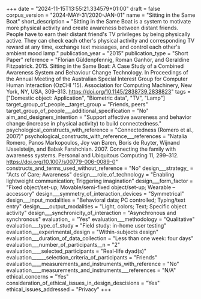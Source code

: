 +++
date = "2024-11-15T13:55:21.334579+01:00"
draft = false
corpus_version = "2024-MAY-31/2020-JAN-01"
name = "Sitting in the Same Boat"
short_description = "Sitting in the Same Boat is a system to motivate more physical activity and create awareness between distant friends. People have to earn their distant friend's TV privileges by being physically active. They can check each other's physical activity and corresponding TV reward at any time, exchange text messages, and control each other's ambient mood lamp."
publication_year = "2015"
publication_type = "Short Paper"
reference = "Florian Güldenpfennig, Roman Ganhör, and Geraldine Fitzpatrick. 2015. Sitting in the Same Boat: A Case Study of a Combined Awareness System and Behaviour Change Technology. In Proceedings of the Annual Meeting of the Australian Special Interest Group for Computer Human Interaction (OzCHI '15). Association for Computing Machinery, New York, NY, USA, 309–313. https://doi.org/10.1145/2838739.2838823"
tags = ["Domestic object: Application", "Biometric data", "TV", "Lamp"]
target_group_of_people__target_group = "Friends, peers"
target_group_of_people___additional_specification = "No"
aim_and_designers_intention = "Support affective awareness and behavior change (increase in physical activity) to build connectedness."
psychological_constructs_with_reference = "Connectedness (Romero et al., 2007)"
psychological_constructs_with_reference___references = "Natalia Romero, Panos Markopoulos, Joy van Baren, Boris de Ruyter, Wijnand IJsselsteijn, and Babak Farshchian. 2007. Connecting the family with awareness systems. Personal and Ubiquitous Computing 11, 299–312. https://doi.org/10.1007/s00779-006-0089-0"
constructs_and_terms_used_without_reference = "No"
design___strategy_ = "Acts of Care; Awareness"
design___role_of_technology = "Enabling lightweight communication; Triggering imagination"
design___form_factor = "Fixed object/set-up; Movable/semi-fixed object/set-up; Wearable – accessory"
design___symmetry_of_interaction_devices = "Symmetrical"
design___input_modalities = "Behavioral data; PC controlled; Typing/text entry"
design____output_modalities = "Light, colors; Text; Specific object activity"
design___synchronicity_of_interaction = "Asynchronous and synchronous"
evaluation_ = "Yes"
evaluation___methodology = "Qualitative"
evaluation___type_of_study = "Field study: in-home user testing"
evaluation___experimental_design = "Within-subjects design"
evaluation___duration_of_data_collection = "Less than one week: four days"
evaluation___number_of_participants__n = "2"
evaluation____selected_participants = "Real-life dyad(s)"
evaluation______selection_criteria_of_participants = "Friends"
evaluation____measurements_and_instruments_with_reference = "No"
evaluation____measurements_and_instruments___references = "N/A"
ethical_concerns = "Yes"
consideration_of_ethical_issues_in_design_descisions = "Yes"
ethical_issues_addressed = "Privacy"
+++
